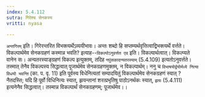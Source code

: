 ```yaml
---
index: 5.4.112
sutra: गिरेश्च सेनकस्य
vritti: nyasa

---
```

`अन्तगिरम्` इति। गिरेरन्तरित विभक्त्यर्थेऽव्ययीभावः। अन्तः शब्दो हि सप्तम्यर्थवृत्तित्वाद्विभक्त्यर्थे वर्त्तते। विकल्पार्थमेव सेनकग्रहणं कस्मान्न भवति? इत्याह--`विकल्पोऽनुवर्त्तत एव` इति। विकल्पार्थत्वात्। विकल्प्यते वानेन सः। अन्यतरस्याङ्ग्रहणं विकल्प इत्युक्तम्, तदिह `नपुंसकादन्यतरस्याम्` (5.4.109) इत्यतोऽनुवर्त्तते। तस्मात् तेनैव विकल्पस्य सिद्धत्वात् पूजार्थमेव सेनकग्रहणमुक्तम्, न विकल्पार्थम्। ननु च `विभाषयोर्द्वयोर्मध्ये नित्या विधयो भवन्ति` (का. प. वृ. 11) इति पूर्वस्य विधेनित्यतां सम्पादयितुं विकल्पार्थमेव सेनकग्रहणं स्यात् ? नैतदस्ति; यदि हि पूर्वो विधिनित्यः स्यात्, झयन्तानां शरत्प्रभृतिषु पाठोऽनर्थकः स्यात्, `झयः` (5.4.111) इत्यनेनैव सिद्धत्वात्। तस्मान्न विकल्पार्थं सेनकग्रहणम्; पूजार्थमेव।।